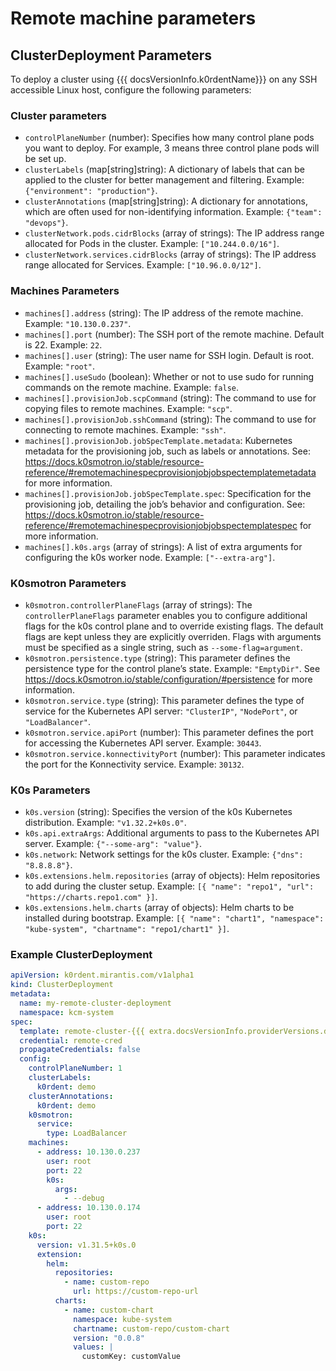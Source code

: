 # Remote machine parameters

## ClusterDeployment Parameters

To deploy a cluster using {{{ docsVersionInfo.k0rdentName}}} on any SSH accessible Linux host, configure the following parameters:

### Cluster parameters

* `controlPlaneNumber` (number): Specifies how many control plane pods you want to deploy. For example, 3 means three control plane pods will be set up.
* `clusterLabels` (map[string]string): A dictionary of labels that can be applied to the cluster for better management and filtering. Example: `{"environment": "production"}`.
* `clusterAnnotations` (map[string]string): A dictionary for annotations, which are often used for non-identifying information. Example: `{"team": "devops"}`.
* `clusterNetwork.pods.cidrBlocks` (array of strings): The IP address range allocated for Pods in the cluster. Example: `["10.244.0.0/16"]`.
* `clusterNetwork.services.cidrBlocks` (array of strings): The IP address range allocated for Services. Example: `["10.96.0.0/12"]`.

### Machines Parameters
* `machines[].address` (string): The IP address of the remote machine. Example: `"10.130.0.237"`.
* `machines[].port` (number): The SSH port of the remote machine. Default is 22. Example: `22`.
* `machines[].user` (string): The user name for SSH login. Default is root. Example: `"root"`.
* `machines[].useSudo` (boolean): Whether or not to use sudo for running commands on the remote machine. Example: `false`.
* `machines[].provisionJob.scpCommand` (string): The command to use for copying files to remote machines. Example: `"scp"`.
* `machines[].provisionJob.sshCommand` (string): The command to use for connecting to remote machines. Example: `"ssh"`.
* `machines[].provisionJob.jobSpecTemplate.metadata`: Kubernetes metadata for the provisioning job, such as labels or annotations. See: https://docs.k0smotron.io/stable/resource-reference/#remotemachinespecprovisionjobjobspectemplatemetadata for more information.
* `machines[].provisionJob.jobSpecTemplate.spec`: Specification for the provisioning job, detailing the job’s behavior and configuration. See: https://docs.k0smotron.io/stable/resource-reference/#remotemachinespecprovisionjobjobspectemplatespec for more information.
* `machines[].k0s.args` (array of strings): A list of extra arguments for configuring the k0s worker node. Example: `["--extra-arg"]`.

### K0smotron Parameters

* `k0smotron.controllerPlaneFlags` (array of strings): The `controllerPlaneFlags` parameter enables you to configure additional flags for the k0s control plane and to override existing flags. The default flags are kept unless they are explicitly overriden. Flags with arguments must be specified as a single string, such as `--some-flag=argument`.
* `k0smotron.persistence.type` (string): This parameter defines the persistence type for the control plane’s state. Example: `"EmptyDir"`. See https://docs.k0smotron.io/stable/configuration/#persistence for more information.
* `k0smotron.service.type` (string): This parameter defines the type of service for the Kubernetes API server: `"ClusterIP"`, `"NodePort"`, or `"LoadBalancer"`.
* `k0smotron.service.apiPort` (number): This parameter defines the port for accessing the Kubernetes API server. Example: `30443`.
* `k0smotron.service.konnectivityPort` (number): This parameter indicates the port for the Konnectivity service. Example: `30132`.

### K0s Parameters
* `k0s.version` (string): Specifies the version of the k0s Kubernetes distribution. Example: `"v1.32.2+k0s.0"`.
* `k0s.api.extraArgs`: Additional arguments to pass to the Kubernetes API server. Example: `{"--some-arg": "value"}`.
* `k0s.network`: Network settings for the k0s cluster. Example: `{"dns": "8.8.8.8"}`. 
* `k0s.extensions.helm.repositories` (array of objects): Helm repositories to add during the cluster setup. Example: `[{ "name": "repo1", "url": "https://charts.repo1.com" }]`.
* `k0s.extensions.helm.charts` (array of objects): Helm charts to be installed during bootstrap. Example: `[{ "name": "chart1", "namespace": "kube-system", "chartname": "repo1/chart1" }]`.

### Example ClusterDeployment

```yaml
apiVersion: k0rdent.mirantis.com/v1alpha1
kind: ClusterDeployment
metadata:
  name: my-remote-cluster-deployment
  namespace: kcm-system
spec:
  template: remote-cluster-{{{ extra.docsVersionInfo.providerVersions.dashVersions.remoteCluster }}}
  credential: remote-cred
  propagateCredentials: false
  config:
    controlPlaneNumber: 1
    clusterLabels:
      k0rdent: demo
    clusterAnnotations:
      k0rdent: demo
    k0smotron:
      service:
        type: LoadBalancer
    machines:
      - address: 10.130.0.237
        user: root
        port: 22
        k0s:
          args:
            - --debug
      - address: 10.130.0.174
        user: root
        port: 22
    k0s:
      version: v1.31.5+k0s.0
      extension:
        helm:
          repositories:
            - name: custom-repo
              url: https://custom-repo-url
          charts:
            - name: custom-chart
              namespace: kube-system
              chartname: custom-repo/custom-chart
              version: "0.0.8"
              values: |
                customKey: customValue
```